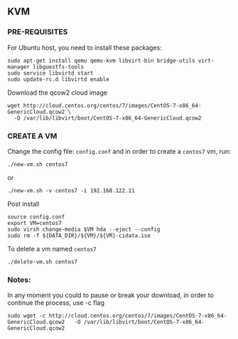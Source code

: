 ## KVM 

### PRE-REQUISITES

For Ubuntu host, you need to install these packages:

```
sudo apt-get install qemu qemu-kvm libvirt-bin bridge-utils virt-manager libguestfs-tools
sudo service libvirtd start
sudo update-rc.d libvirtd enable
```

Download the qcow2 cloud image

```
wget http://cloud.centos.org/centos/7/images/CentOS-7-x86_64-GenericCloud.qcow2 \
  -O /var/lib/libvirt/boot/CentOS-7-x86_64-GenericCloud.qcow2 
```

### CREATE A VM

Change the config file: `config.conf` and in order to create a `centos7` vm, run:
```
./new-vm.sh centos7
```
or
```
./new-vm.sh -v centos7 -i 192.168.122.11
```

Post install
```
source config.conf
export VM=centos7
sudo virsh change-media $VM hda --eject --config
sudo rm -f ${DATA_DIR}/${VM}/${VM}-cidata.iso
```

To delete a vm named `centos7`
```
./delete-vm.sh centos7
```


### Notes:

In any moment you could to pause or break your download, in order to continue the process, use -c flag

```
sudo wget -c http://cloud.centos.org/centos/7/images/CentOS-7-x86_64-GenericCloud.qcow2   -O /var/lib/libvirt/boot/CentOS-7-x86_64-GenericCloud.qcow2
```

